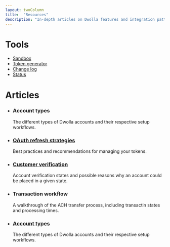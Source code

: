 ```yaml
---
layout: twoColumn
title:  "Resources"
description: "In-depth articles on Dwolla features and integration patterns."
---
```


<h1>Tools</h1>
<ul class="icon-links">
    <li><a href="/resources/sandbox.html" class="icon-tools-sandbox">Sandbox</a></li>
    <li><a href="" class="icon-tools-token-generator">Token generator</a></li>
    <li><a href="/resources/changelog.html" class="icon-tools-change-log">Change log</a></li>
    <li><a href="http://status.dwolla.com" target="_blank" class="icon-tools-status">Status</a></li>
</ul>
<h1>Articles</h1>
<ul class="article-list">
    <li>
        <h3><a>Account types</a></h3>
        <p>The different types of Dwolla accounts and their respective setup workflows.</p>
    </li>
    <li>
        <h3><a href="/resources/oauth-refresh-strategies.html">OAuth refresh strategies</a></h3>
        <p>Best practices and recommendations for managing your tokens.</p>
    </li>
    <li>
        <h3><a href="/resources/customer-verification.html">Customer verification</a></h3>
        <p>Account verification states and possible reasons why an account could be placed in a given state.</p>
    </li>
    <li>
        <h3><a>Transaction workflow</a></h3>
        <p>A walkthrough of the ACH transfer process, including transactin states and processing times.</p>
    </li>
    <li>
        <h3><a href="/resources/account-types.html">Account types</a></h3>
        <p>The different types of Dwolla accounts and their respective setup workflows.</p>
    </li>
</ul>